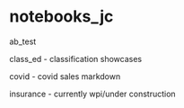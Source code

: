 # notebooks_jc
ab_test

class_ed - classification showcases

covid - covid sales markdown

insurance - currently wpi/under construction

